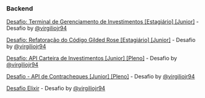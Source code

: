 ### Backend

[Desafio: Terminal de Gerenciamento de Investimentos  [Estagiário] [Junior]](https://gist.github.com/virgiliojr94/56703ef76b71aee2d56d646b73841a4a) - Desafio by [@virgiliojr94](https://github.com/virgiliojr94)

[Desafio: Refatoração do Código Gilded Rose  [Estagiário] [Junior]](https://gist.github.com/virgiliojr94/87d782ccd6e1c9298389a00caa65a8f7) - Desafio  by [@virgiliojr94](https://github.com/virgiliojr94)

[Desafio: API Carteira de Investimentos  [Junior] [Pleno]](https://gist.github.com/virgiliojr94/bdf8b5df3e0d6908dad8e3930862682b) - Desafio  by [@virgiliojr94](https://github.com/virgiliojr94)

[Desafio - API de Contracheques  [Junior] [Pleno]](https://gist.github.com/virgiliojr94/cdff7266225fb8e7e672db89240a2810) - Desafio  by [@virgiliojr94](https://github.com/virgiliojr94)

[Desafio Elixir](https://gist.github.com/virgiliojr94/7127135f2f8edf6a12fde28ef0f2fbfe) - Desafio  by [@virgiliojr94](https://github.com/virgiliojr94)